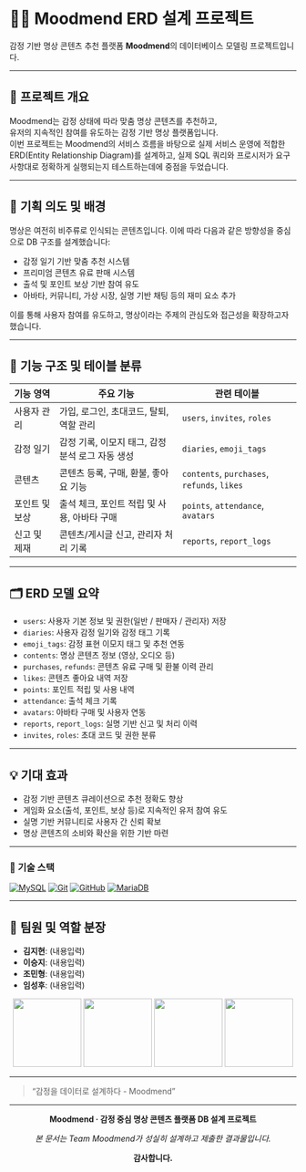 # 🧘‍♀️ Moodmend ERD 설계 프로젝트  
감정 기반 명상 콘텐츠 추천 플랫폼 **Moodmend**의 데이터베이스 모델링 프로젝트입니다.

---

## 📌 프로젝트 개요  
Moodmend는 감정 상태에 따라 맞춤 명상 콘텐츠를 추천하고,  
유저의 지속적인 참여를 유도하는 감정 기반 명상 플랫폼입니다.  
이번 프로젝트는 Moodmend의 서비스 흐름을 바탕으로 실제 서비스 운영에 적합한  
ERD(Entity Relationship Diagram)를 설계하고,
실제 SQL 쿼리와 프로시저가 요구사항대로 정확하게 실행되는지 테스트하는데에 중점을 두었습니다.

---

## 🎯 기획 의도 및 배경  
명상은 여전히 비주류로 인식되는 콘텐츠입니다. 이에 따라 다음과 같은 방향성을 중심으로 DB 구조를 설계했습니다:

- 감정 일기 기반 맞춤 추천 시스템  
- 프리미엄 콘텐츠 유료 판매 시스템  
- 출석 및 포인트 보상 기반 참여 유도  
- 아바타, 커뮤니티, 가상 시장, 실명 기반 채팅 등의 재미 요소 추가  

이를 통해 사용자 참여를 유도하고, 명상이라는 주제의 관심도와 접근성을 확장하고자 했습니다.

---

## 🧩 기능 구조 및 테이블 분류  

| 기능 영역        | 주요 기능                                        | 관련 테이블                                |
|------------------|--------------------------------------------------|--------------------------------------------|
| 사용자 관리       | 가입, 로그인, 초대코드, 탈퇴, 역할 관리              | `users`, `invites`, `roles`                |
| 감정 일기        | 감정 기록, 이모지 태그, 감정 분석 로그 자동 생성       | `diaries`, `emoji_tags`                    |
| 콘텐츠            | 콘텐츠 등록, 구매, 환불, 좋아요 기능                   | `contents`, `purchases`, `refunds`, `likes`|
| 포인트 및 보상    | 출석 체크, 포인트 적립 및 사용, 아바타 구매            | `points`, `attendance`, `avatars`          |
| 신고 및 제재      | 콘텐츠/게시글 신고, 관리자 처리 기록                  | `reports`, `report_logs`                   |

---

## 🗂️ ERD 모델 요약  

- `users`: 사용자 기본 정보 및 권한(일반 / 판매자 / 관리자) 저장  
- `diaries`: 사용자 감정 일기와 감정 태그 기록  
- `emoji_tags`: 감정 표현 이모지 태그 및 추천 연동  
- `contents`: 명상 콘텐츠 정보 (영상, 오디오 등)  
- `purchases`, `refunds`: 콘텐츠 유료 구매 및 환불 이력 관리  
- `likes`: 콘텐츠 좋아요 내역 저장  
- `points`: 포인트 적립 및 사용 내역  
- `attendance`: 출석 체크 기록  
- `avatars`: 아바타 구매 및 사용자 연동  
- `reports`, `report_logs`: 실명 기반 신고 및 처리 이력  
- `invites`, `roles`: 초대 코드 및 권한 분류  

---

## 💡 기대 효과  

- 감정 기반 콘텐츠 큐레이션으로 추천 정확도 향상  
- 게임화 요소(출석, 포인트, 보상 등)로 지속적인 유저 참여 유도  
- 실명 기반 커뮤니티로 사용자 간 신뢰 확보  
- 명상 콘텐츠의 소비와 확산을 위한 기반 마련  

---


### 🔨 기술 스택

[![MySQL](https://img.shields.io/badge/MYSQL-005C84?style=for-the-badge&logo=mysql&logoColor=white)](https://www.mysql.com/)
[![Git](https://img.shields.io/badge/GIT-F05032?style=for-the-badge&logo=git&logoColor=white)](https://git-scm.com/)
[![GitHub](https://img.shields.io/badge/GITHUB-181717?style=for-the-badge&logo=github&logoColor=white)](https://github.com/)
[![MariaDB](https://img.shields.io/badge/MARIADB-003545?style=for-the-badge&logo=mariadb&logoColor=white)](https://mariadb.org/)

---

## 👥 팀원 및 역할 분장  

- **김지현**: (내용입력)  
- **이승지**: (내용입력)  
- **조민형**: (내용입력)  
- **임성후**: (내용입력)  

<p align="center">
  <img src="./images/members/kimjihyun.jpg" width="120"/>
  <img src="./images/members/leesungji.jpg" width="120"/>
  <img src="./images/members/jominhyung.jpg" width="120"/>
  <img src="./images/members/limseonghoo.jpg" width="120"/>
</p>

---

> “감정을 데이터로 설계하다 - Moodmend”

---

<p align="center"><strong>Moodmend · 감정 중심 명상 콘텐츠 플랫폼 DB 설계 프로젝트</strong></p>
<p align="center"><em>본 문서는 Team Moodmend가 성실히 설계하고 제출한 결과물입니다.</em></p>
<p align="center"><strong>감사합니다.
